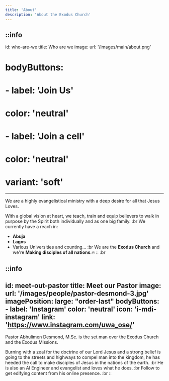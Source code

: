 ```yaml
---
title: 'About'
description: 'About the Exodus Church'
---
```


::info
---
id: who-are-we
title: Who are we
image:
    url: '/images/main/about.png'
# bodyButtons:
#     - label: 'Join Us'
#       color: 'neutral'
#     - label: 'Join a cell'
#       color: 'neutral'
#       variant: 'soft'
---
We are a highly evangelistical ministry with a deep desire for all that Jesus Loves.

With a global vision at heart, we teach, train and equip believers to walk in purpose by the Spirit
both individually and as one big family.
:br
We currently have a reach in:
- **Abuja**
- **Lagos**
- Various Universities and counting...
:br
We are the **Exodus Church** and we're **Making disciples of all nations**.🔥
::
:br

::info
---
id: meet-out-pastor
title: Meet our Pastor
image:
    url: '/images/people/pastor-desmond-3.jpg'
imagePosition:
  large: "order-last"
bodyButtons:
    - label: 'Instagram'
      color: 'neutral'
      icon: 'i-mdi-instagram'
      link: 'https://www.instagram.com/uwa_ose/'
---
Pastor Abhulimen Desmond, M.Sc. is the set man over the Exodus Church and the Exodus Missions.

Burning with a zeal for the doctrine of our Lord Jesus and a strong belief is going
to the streets and highways  to compel man into the kingdom, he has heeded the call to make disciples
of Jesus in the nations of the earth.
:br
He is also an AI Engineer and evangelist and loves what he does.
:br
Follow to get edifying content from his online presence.
:br
::